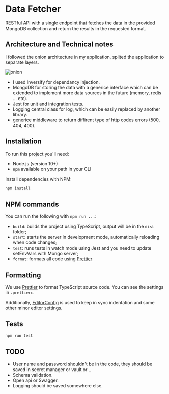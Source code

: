 # Data Fetcher

RESTful API with a single endpoint that fetches the data in the provided MongoDB collection and return the results in the requested format.

## Architecture and Technical notes

I followed the onion architecture in my application, splited the application to separate layers.

![onion](https://user-images.githubusercontent.com/12202990/149899861-8f00f456-9f7a-4b5d-86f7-4ad15b720393.jpeg)

- I used Inversify for dependancy injection.
- MongoDB for storing the data with a generice interface which can be extended to implement more data sources in the future (memory, redis ... etc).
- Jest for unit and integration tests.
- Logging central class for log, which can be easily replaced by another library.
- generice middleware to return diffirent type of http codes errors (500, 404, 400).

## Installation

To run this project you'll need:

- Node.js (version 10+)
- `npm` available on your path in your CLI

Install dependencies with NPM:

```bash
npm install
```

## NPM commands

You can run the following with `npm run ...`:

- `build`: builds the project using TypeScript, output will be in the `dist` folder;
- `start`: starts the server in development mode, automatically reloading when code changes;
- `test`: runs tests in watch mode using Jest and you need to update setEnvVars with Mongo server;
- `format`: formats all code using [Prettier](https://github.com/prettier/prettier)

## Formatting

We use [Prettier](https://github.com/prettier/prettier) to format TypeScript source code. You can see the
settings in `.prettierc`.

Additionally, [EditorConfig](https://editorconfig.org/) is used to keep in sync indentation and some other minor editor settings.

## Tests

```bash
npm run test
```

## TODO

- User name and password shouldn't be in the code, they should be saved in secret manager or vault or ..
- Schema validation.
- Open api or Swagger.
- Logging should be saved somewhere else.

